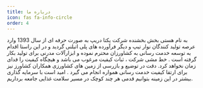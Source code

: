```yaml
---
title: درباره ما
icon: fas fa-info-circle
order: 4
---
```

به نام هستی بخش بخشنده
شرکت یکتا دریپ به صورت حرفه ای از سال 1393 وارد عرصه تولید کنندگان نوار تیپ و دیگر فرآورده های پلی اتیلنی گردید و در این راستا اقدام به توسعه خدمت رسانی به کشاورزان محترم نموده و ابزارآلات مدرنی برای تولید بکار گرفته است . خط مشی شرکت ، ثبات کیفیت مرغوب می باشد و هیچگاه کیفیت را فدای زمان نخواهد کرد. دقت در توضیع و بازرسی از زمین های کشاورزی همکاران کشاورز نیز برای ارتقا کیفیت خدمت رسانی همواره انجام می گیرد . امید است با سرمایه گذاری بیشتر در این زمینه بتوانیم قدمی هر چند کوچک در مسیر سلامت غذایی جامعه برداریم.

